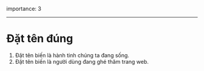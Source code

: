 importance: 3

---

# Đặt tên đúng

1. Đặt tên biến là hành tinh chúng ta đang sống.
2. Đặt tên biến là người dùng đang ghé thăm trang web.
